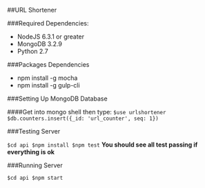 ##URL Shortener

###Required Dependencies:

- NodeJS 6.3.1 or greater
- MongoDB 3.2.9
- Python 2.7

###Packages Dependencies
- npm install -g mocha
- npm install -g gulp-cli

###Setting Up MongoDB Database

####Get into mongo shell then type:
`
$use urlshortener
$db.counters.insert({_id: 'url_counter', seq: 1})
`

###Testing Server

`
$cd api
$npm install
$npm test
`
**You should see all test passing if everything is ok**

###Running Server

`
$cd api
$npm start
`
